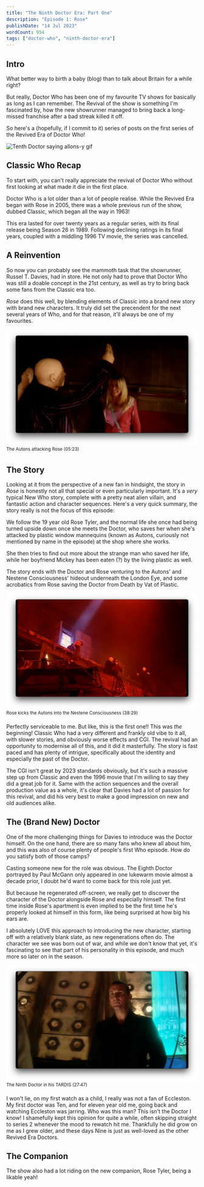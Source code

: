 ```yaml
---
title: "The Ninth Doctor Era: Part One"
description: "Episode 1: Rose"
publishDate: "14 Jul 2023"
wordCount: 954
tags: ["doctor-who", "ninth-doctor-era"]
---
```


## Intro
What better way to birth a baby (blog) than to talk about Britain for a while right?

But really, Doctor Who has been one of my favourite TV shows for basically as long as I can remember. The Revival of the show is something I'm fascinated by, how the new showrunner managed to bring back a long-missed franchise after a bad streak killed it off.

So here's a (hopefully, if I commit to it) series of posts on the first series of the Revived Era of Doctor Who!

<img style="margin: auto;" src="https://media.giphy.com/media/ERc1EaVfHOq4w/giphy.gif" alt="Tenth Doctor saying allons-y gif">

## Classic Who Recap
To start with, you can't really appreciate the revival of Doctor Who without first looking at what made it die in the first place. 

Doctor Who is a lot older than a lot of people realise. While the Revived Era began with Rose in 2005, there was a whole previous run of the show, dubbed Classic, which began all the way in 1963!

This era lasted for over twenty years as a regular series, with its final release being Season 26 in 1989. Following declining ratings in its final years, coupled with a middling 1996 TV movie, the series was cancelled.

## A Reinvention
So now you can probably see the mammoth task that the showrunner, Russel T. Davies, had in store. He not only had to prove that Doctor Who was still a doable concept in the 21st century, as well as try to bring back some fans from the Classic era too. 

*Rose* does this well, by blending elements of Classic into a brand new story with brand new characters. It truly did set the precendent for the next several years of Who, and for that reason, it'll always be one of my favourites.

![The Autons attacking Rose (TS 05:23)](./rose-auton-attack.png)
<sup>The Autons attacking Rose (05:23)</sup>

## The Story
Looking at it from the perspective of a new fan in hindsight, the story in *Rose* is honestly not all that special or even particularly important. It's a *very* typical New Who story, complete with a pretty neat alien villain, and fantastic action and character sequences. Here's a very quick summary, the story really is not the focus of this episode:

We follow the 19 year old Rose Tyler, and the normal life she once had being turned upside down once she meets the Doctor, who saves her when she's attacked by plastic window mannequins (known as Autons, curiously not mentioned by name in the episode) at the shop where she works.

She then tries to find out more about the strange man who saved her life, while her boyfriend Mickey has been eaten (?) by the living plastic as well.

The story ends with the Doctor and Rose venturing to the Autons' and Nestene Consciousness' hideout underneath the London Eye, and some acrobatics from Rose saving the Doctor from Death by Vat of Plastic.

![Rose kicks the Autons into the Nestene Consciousness (TS 38:29)](./rose-kick-auton.png)
<sup>Rose kicks the Autons into the Nestene Consciousness (38:29)</sup>

Perfectly serviceable to me. But like, this is the first one!! This was *the* beginning! Classic Who had a very different and frankly old vibe to it all, with slower stories, and obviously worse effects and CGI. The revival had an opportunity to modernise all of this, and it did it masterfully. The story is fast paced and has plenty of intrigue, specifically about the identity and especially the past of the Doctor.

The CGI isn't great by 2023 standards obviously, but it's such a massive step up from Classic and even the 1996 movie that I'm willing to say they did a great job for it. Same with the action sequences and the overall production value as a whole, it's clear that Davies had a lot of passion for this revival, and did his very best to make a good impression on new and old audiences alike.

## The (Brand New) Doctor
One of the more challenging things for Davies to introduce was the Doctor himself. On the one hand, there are so many fans who knew all about him, and this was also of course plenty of people's first Who episode. How do you satisfy both of those camps?

Casting someone new for the role was obvious. The Eighth Doctor portrayed by Paul McGann only appeared in one lukewarm movie almost a decade prior, I doubt he'd want to come back for this role just yet.

But because he regenerated off-screen, we really get to discover the character of the Doctor alongside Rose and especially himself. The first time inside Rose's apartment is even implied to be the first time he's properly looked at himself in this form, like being surprised at how big his ears are.

I absolutely LOVE this approach to introducing the new character, starting off with a relatively blank slate, as new regenerations often do. The character we see was born out of war, and while we don't know that yet, it's fascinating to see that part of his personality in this episode, and much more so later on in the season.

![The Ninth Doctor in his TARDIS (TS 27:47)](./nine-in-tardis.png)
<sup>The Ninth Doctor in his TARDIS (27:47)</sup>

I won't lie, on my first watch as a child, I really was not a fan of Eccleston. My first doctor was Ten, and for eleven year old me, going back and watching Eccleston was jarring. Who was this man? This isn't the Doctor I know! I shamefully kept this opinion for quite a while, often skipping straight to series 2 whenever the mood to rewatch hit me. 
Thankfully he did grow on me as I grew older, and these days Nine is just as well-loved as the other Revived Era Doctors.

## The Companion
The show also had a lot riding on the new companion, Rose Tyler, being a likable yeah!